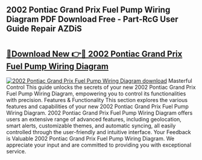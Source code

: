 ## 2002 Pontiac Grand Prix Fuel Pump Wiring Diagram PDF Download Free - Part-RcG User Guide Repair AZDiS

# <h2><a href="http://dfqbneq.blite.top/?on=2002+Pontiac+Grand+Prix+Fuel+Pump+Wiring+Diagram">🔗Download New 👉🔴 2002 Pontiac Grand Prix Fuel Pump Wiring Diagram</a></h2>

[![2002 Pontiac Grand Prix Fuel Pump Wiring Diagram download](https://i.imgur.com/lujVjoI.png)](http://dfqbneq.blite.top/?on=2002+Pontiac+Grand+Prix+Fuel+Pump+Wiring+Diagram)
Masterful Control This guide unlocks the secrets of your new 2002 Pontiac Grand Prix Fuel Pump Wiring Diagram, empowering you to control its functionalities with precision. Features & Functionality This section explores the various features and capabilities of your new 2002 Pontiac Grand Prix Fuel Pump Wiring Diagram. 2002 Pontiac Grand Prix Fuel Pump Wiring Diagram offers users an extensive range of advanced features, including geolocation, smart alerts, customizable themes, and automatic syncing, all easily controlled through the user-friendly and intuitive interface. Your Feedback is Valuable 2002 Pontiac Grand Prix Fuel Pump Wiring Diagram. We appreciate your input and are committed to providing you with exceptional service.
